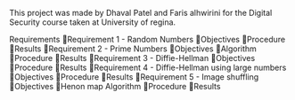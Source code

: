 ﻿This project was made by Dhaval Patel and Faris alhwirini for the Digital Security course taken at University of regina.

Requirements
	Requirement 1 - Random Numbers
		Objectives
		Procedure
		Results
	Requirement 2 - Prime Numbers
		Objectives
		Algorithm
		Procedure
		Results
	Requirement 3 - Diffie-Hellman
		Objectives
		Procedure
		Results
	Requirement 4 - Diffie-Hellman using large numbers
		Objectives
		Procedure
		Results
	Requirement 5 - Image shuffling
		Objectives
		Henon map Algorithm
		Procedure
		Results


